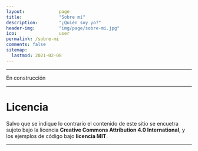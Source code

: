 ```yaml
---
layout: 			page
title: 				"Sobre mí"
description: 		"¿Quién soy yo?"
header-img: 		"img/page/sobre-mi.jpg"
ico:				user
permalink: /sobre-mi
comments: false
sitemap:
  lastmod: 2021-02-08
---
```

<hr />
En construcción
<hr />
<h1>Licencia</h1>
<p>Salvo que se indique lo contrario el contenido de este sitio se encuetra sujeto bajo
  la licencia <strong>Creative Commons Attribution 4.0 International</strong>,
  y los ejemplos de código bajo <strong>licencia MIT</strong>.</p>
<hr />
<!-- download="cv_RamsesLeal" target="_blank"  -->

